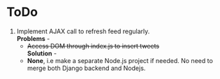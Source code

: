 ToDo
====

1. Implement AJAX call to refresh feed regularly.  
   **Problems** -   
     * ~~Access DOM through index.js to insert tweets~~  
   **Solution** - 
     * **None**, i.e make a separate Node.js project if needed. No need to merge both Django backend and Nodejs.
